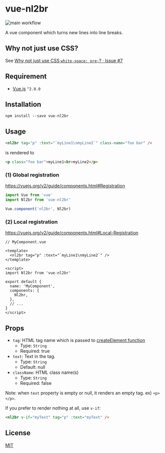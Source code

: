 # vue-nl2br

![main workflow](https://github.com/inouetakuya/vue-nl2br/actions/workflows/main.yml/badge.svg)

A vue component which turns new lines into line breaks.

## Why not just use CSS?

See [Why not just use CSS `white-space: pre;`? · Issue #7](https://github.com/inouetakuya/vue-nl2br/issues/7)

## Requirement

- [Vue.js](https://github.com/vuejs/vue) `^2.0.0`

## Installation

```shell
npm install --save vue-nl2br
```

## Usage

```html
<nl2br tag="p" :text="`myLine1\nmyLine2`" class-name="foo bar" />
```

is rendered to

```html
<p class="foo bar">myLine1<br>myLine2</p>
```

### (1) Global registration

https://vuejs.org/v2/guide/components.html#Registration

```js
import Vue from 'vue'
import Nl2br from 'vue-nl2br'

Vue.component('nl2br', Nl2br)
```

### (2) Local registration

https://vuejs.org/v2/guide/components.html#Local-Registration

```vue
// MyComponent.vue

<template>
  <nl2br tag="p" :text="`myLine1\nmyLine2`" />
</template>

<script>
import Nl2br from 'vue-nl2br'

export default {
  name: 'MyComponent',
  components: {
    Nl2br,
  },
  // ...
}
</script>
```

## Props

- `tag`: HTML tag name which is passed to [createElement function](https://vuejs.org/v2/guide/render-function.html#createElement-Arguments)
  - Type: `String`
  - Required: true
- `text`: Text in the tag.
  - Type: `String`
  - Default: null
- `className`: HTML class name(s) 
  - Type: `String`
  - Required: false

Note: when `text` property is empty or null, it renders an empty tag. ex) `<p></p>`.

If you prefer to render nothing at all, use `v-if`:

```html
<nl2br v-if="myText" tag="p" :text="myText" />
``` 

## License

[MIT](https://opensource.org/licenses/MIT)
